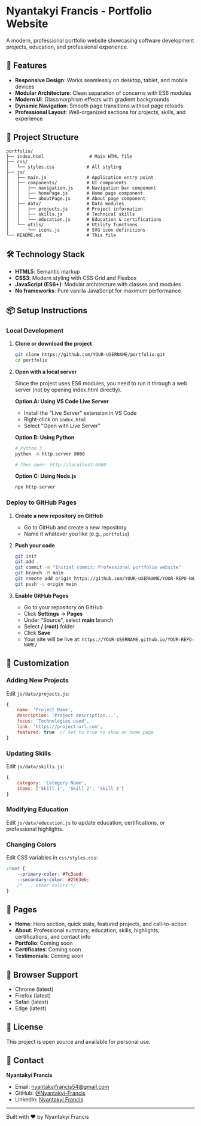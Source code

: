 # Nyantakyi Francis - Portfolio Website

A modern, professional portfolio website showcasing software development projects, education, and professional experience.

## 🚀 Features

- **Responsive Design**: Works seamlessly on desktop, tablet, and mobile devices
- **Modular Architecture**: Clean separation of concerns with ES6 modules
- **Modern UI**: Glassmorphism effects with gradient backgrounds
- **Dynamic Navigation**: Smooth page transitions without page reloads
- **Professional Layout**: Well-organized sections for projects, skills, and experience

## 📁 Project Structure

```
portfolio/
├── index.html                 # Main HTML file
├── css/
│   └── styles.css            # All styling
├── js/
│   ├── main.js               # Application entry point
│   ├── components/           # UI components
│   │   ├── navigation.js     # Navigation bar component
│   │   ├── homePage.js       # Home page component
│   │   └── aboutPage.js      # About page component
│   ├── data/                 # Data modules
│   │   ├── projects.js       # Project information
│   │   ├── skills.js         # Technical skills
│   │   └── education.js      # Education & certifications
│   └── utils/                # Utility functions
│       └── icons.js          # SVG icon definitions
└── README.md                 # This file
```

## 🛠️ Technology Stack

- **HTML5**: Semantic markup
- **CSS3**: Modern styling with CSS Grid and Flexbox
- **JavaScript (ES6+)**: Modular architecture with classes and modules
- **No frameworks**: Pure vanilla JavaScript for maximum performance

## 📦 Setup Instructions

### Local Development

1. **Clone or download the project**
   ```bash
   git clone https://github.com/YOUR-USERNAME/portfolio.git
   cd portfolio
   ```

2. **Open with a local server**
   
   Since the project uses ES6 modules, you need to run it through a web server (not by opening index.html directly).

   **Option A: Using VS Code Live Server**
   - Install the "Live Server" extension in VS Code
   - Right-click on `index.html`
   - Select "Open with Live Server"

   **Option B: Using Python**
   ```bash
   # Python 3
   python -m http.server 8000
   
   # Then open: http://localhost:8000
   ```

   **Option C: Using Node.js**
   ```bash
   npx http-server
   ```

### Deploy to GitHub Pages

1. **Create a new repository on GitHub**
   - Go to GitHub and create a new repository
   - Name it whatever you like (e.g., `portfolio`)

2. **Push your code**
   ```bash
   git init
   git add .
   git commit -m "Initial commit: Professional portfolio website"
   git branch -M main
   git remote add origin https://github.com/YOUR-USERNAME/YOUR-REPO-NAME.git
   git push -u origin main
   ```

3. **Enable GitHub Pages**
   - Go to your repository on GitHub
   - Click **Settings** → **Pages**
   - Under "Source", select **main** branch
   - Select **/ (root)** folder
   - Click **Save**
   - Your site will be live at: `https://YOUR-USERNAME.github.io/YOUR-REPO-NAME/`

## 🎨 Customization

### Adding New Projects

Edit `js/data/projects.js`:
```javascript
{
    name: 'Project Name',
    description: 'Project description...',
    focus: 'Technologies used',
    link: 'https://project-url.com',
    featured: true  // Set to true to show on home page
}
```

### Updating Skills

Edit `js/data/skills.js`:
```javascript
{
    category: 'Category Name',
    items: ['Skill 1', 'Skill 2', 'Skill 3']
}
```

### Modifying Education

Edit `js/data/education.js` to update education, certifications, or professional highlights.

### Changing Colors

Edit CSS variables in `css/styles.css`:
```css
:root {
    --primary-color: #7c3aed;
    --secondary-color: #2563eb;
    /* ... other colors */
}
```

## 📄 Pages

- **Home**: Hero section, quick stats, featured projects, and call-to-action
- **About**: Professional summary, education, skills, highlights, certifications, and contact info
- **Portfolio**: Coming soon
- **Certificates**: Coming soon
- **Testimonials**: Coming soon

## 🔧 Browser Support

- Chrome (latest)
- Firefox (latest)
- Safari (latest)
- Edge (latest)

## 📝 License

This project is open source and available for personal use.

## 👤 Contact

**Nyantakyi Francis**
- Email: nyantakyifrancis54@gmail.com
- GitHub: [@Nyantakyi-Francis](https://github.com/Nyantakyi-Francis)
- LinkedIn: [Nyantakyi Francis](https://www.linkedin.com/in/nyantakyi-francis-603497278)

---

Built with ❤️ by Nyantakyi Francis